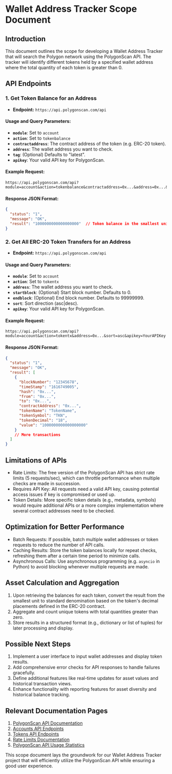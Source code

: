 # Wallet Address Tracker Scope Document

## Introduction
This document outlines the scope for developing a Wallet Address Tracker that will search the Polygon network using the PolygonScan API. The tracker will identify different tokens held by a specified wallet address where the total quantity of each token is greater than 0.

## API Endpoints

### 1. Get Token Balance for an Address
- **Endpoint:** `https://api.polygonscan.com/api`
  
#### Usage and Query Parameters:
- **`module`**: Set to `account`
- **`action`**: Set to `tokenbalance`
- **`contractaddress`**: The contract address of the token (e.g. ERC-20 token).
- **`address`**: The wallet address you want to check.
- **`tag`**: (Optional) Defaults to "latest".
- **`apikey`**: Your valid API key for PolygonScan.

#### Example Request:
```
https://api.polygonscan.com/api?module=account&action=tokenbalance&contractaddress=0x...&address=0x...&tag=latest&apikey=YourAPIKey
```

#### Response JSON Format:
```json
{
  "status": "1",
  "message": "OK",
  "result": "1000000000000000000"  // Token balance in the smallest unit
}
```

### 2. Get All ERC-20 Token Transfers for an Address
- **Endpoint:** `https://api.polygonscan.com/api`
  
#### Usage and Query Parameters:
- **`module`**: Set to `account`
- **`action`**: Set to `tokentx`
- **`address`**: The wallet address you want to check.
- **`startblock`**: (Optional) Start block number. Defaults to 0.
- **`endblock`**: (Optional) End block number. Defaults to 99999999.
- **`sort`**: Sort direction (asc|desc).
- **`apikey`**: Your valid API key for PolygonScan.

#### Example Request:
```
https://api.polygonscan.com/api?module=account&action=tokentx&address=0x...&sort=asc&apikey=YourAPIKey
```

#### Response JSON Format:
```json
{
  "status": "1",
  "message": "OK",
  "result": [
    {
      "blockNumber": "12345678",
      "timeStamp": "1616749005",
      "hash": "0x...",
      "from": "0x...",
      "to": "0x...",
      "contractAddress": "0x...",
      "tokenName": "TokenName",
      "tokenSymbol": "TKN",
      "tokenDecimal": "18",
      "value": "1000000000000000000"
    }
    // More transactions
  ]
}
```

## Limitations of APIs
- Rate Limits: The free version of the PolygonScan API has strict rate limits (5 requests/sec), which can throttle performance when multiple checks are made in succession.
- Requires API Key: All requests need a valid API key, causing potential access issues if key is compromised or used up.
- Token Details: More specific token details (e.g., metadata, symbols) would require additional APIs or a more complex implementation where several contract addresses need to be checked.

## Optimization for Better Performance
- Batch Requests: If possible, batch multiple wallet addresses or token requests to reduce the number of API calls.
- Caching Results: Store the token balances locally for repeat checks, refreshing them after a certain time period to minimize calls.
- Asynchronous Calls: Use asynchronous programming (e.g. `asyncio` in Python) to avoid blocking whenever multiple requests are made.

## Asset Calculation and Aggregation
1. Upon retrieving the balances for each token, convert the result from the smallest unit to standard denomination based on the token's decimal placements defined in the ERC-20 contract.
2. Aggregate and count unique tokens with total quantities greater than zero.
3. Store results in a structured format (e.g., dictionary or list of tuples) for later processing and display.

## Possible Next Steps
1. Implement a user interface to input wallet addresses and display token results.
2. Add comprehensive error checks for API responses to handle failures gracefully.
3. Define additional features like real-time updates for asset values and historical transaction views.
4. Enhance functionality with reporting features for asset diversity and historical balance tracking.

## Relevant Documentation Pages
1. [PolygonScan API Documentation](https://docs.polygonscan.com/)
2. [Accounts API Endpoints](https://docs.polygonscan.com/api-endpoints/accounts)
3. [Tokens API Endpoints](https://docs.polygonscan.com/api-endpoints/tokens)
4. [Rate Limits Documentation](https://docs.polygonscan.com/support/rate-limits)
5. [PolygonScan API Usage Statistics](https://docs.polygonscan.com/getting-started/viewing-api-usage-statistics)

This scope document lays the groundwork for our Wallet Address Tracker project that will efficiently utilize the PolygonScan API while ensuring a good user experience.